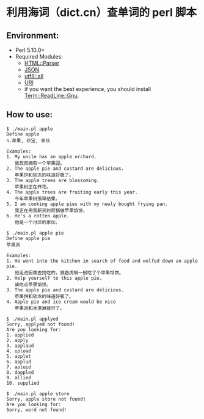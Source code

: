 # 利用海词（dict.cn）查单词的 perl 脚本

## Environment:
 * Perl 5.10.0+
 * Required Modules:
    * [HTML::Parser](https://metacpan.org/pod/HTML::Parser)
    * [JSON](https://metacpan.org/pod/JSON)
    * [utf8::all](https://metacpan.org/pod/utf8::all)
    * [URI](https://metacpan.org/pod/URI)
    * if you want the best experience, you should install [Term::ReadLine::Gnu](https://metacpan.org/pod/Term::ReadLine::Gnu).

## How to use:
```
$ ./main.pl apple
Define apple
n.苹果, 珍宝, 家伙

Examples:
1. My uncle has an apple orchard.
   我叔叔拥有一个苹果园。
2. The apple pie and custard are delicious.
   苹果饼和软冻的味道好极了。
3. The apple trees are blossoming.
   苹果树正在开花。
4. The apple trees are fruiting early this year.
   今年苹果树很早结果。
5. I am cooking apple pies with my newly bought frying pan.
   我正在用我新买的煎锅做苹果馅饼。
6. He's a rotten apple.
   他是一个讨厌的家伙。

```
```
$ ./main.pl apple pie
Define apple pie
苹果派

Examples:
1. He went into the kitchen in search of food and wolfed down an apple pie.
   他走进厨房去找吃的，狼吞虎咽一般吃了个苹果馅饼。
2. Help yourself to this apple pie.
   请吃点苹果馅饼。
3. The apple pie and custard are delicious.
   苹果饼和软冻的味道好极了。
4. Apple pie and ice cream would be nice
   苹果派和冰淇淋就行了。

```
```
$ ./main.pl applyed
Sorry, applyed not found!
Are you looking for:
1. applied
2. apply
3. applaud
4. upload
5. applet
6. applud
7. aploid
8. dappled
9. allied
10. supplied

```
```
$ ./main.pl apple store
Sorry, apple store not found!
Are you looking for:
Sorry, word not found!

```
